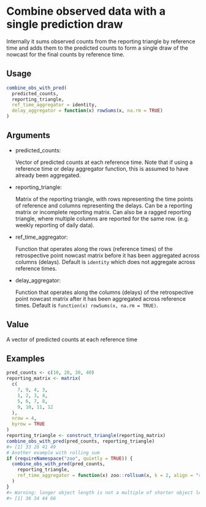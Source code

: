 # Combine observed data with a single prediction draw

Internally it sums observed counts from the reporting triangle by
reference time and adds them to the predicted counts to form a single
draw of the nowcast for the final counts by reference time.

## Usage

``` r
combine_obs_with_pred(
  predicted_counts,
  reporting_triangle,
  ref_time_aggregator = identity,
  delay_aggregator = function(x) rowSums(x, na.rm = TRUE)
)
```

## Arguments

- predicted_counts:

  Vector of predicted counts at each reference time. Note that if using
  a reference time or delay aggregator function, this is assumed to have
  already been aggregated.

- reporting_triangle:

  Matrix of the reporting triangle, with rows representing the time
  points of reference and columns representing the delays. Can be a
  reporting matrix or incomplete reporting matrix. Can also be a ragged
  reporting triangle, where multiple columns are reported for the same
  row. (e.g. weekly reporting of daily data).

- ref_time_aggregator:

  Function that operates along the rows (reference times) of the
  retrospective point nowcast matrix before it has been aggregated
  across columns (delays). Default is `identity` which does not
  aggregate across reference times.

- delay_aggregator:

  Function that operates along the columns (delays) of the retrospective
  point nowcast matrix after it has been aggregated across reference
  times. Default is `function(x) rowSums(x, na.rm = TRUE)`.

## Value

A vector of predicted counts at each reference time

## Examples

``` r
pred_counts <- c(10, 20, 30, 40)
reporting_matrix <- matrix(
  c(
    7, 9, 4, 3,
    1, 2, 3, 4,
    5, 6, 7, 8,
    9, 10, 11, 12
  ),
  nrow = 4,
  byrow = TRUE
)
reporting_triangle <- construct_triangle(reporting_matrix)
combine_obs_with_pred(pred_counts, reporting_triangle)
#> [1] 33 26 41 49
# Another example with rolling sum
if (requireNamespace("zoo", quietly = TRUE)) {
  combine_obs_with_pred(pred_counts,
    reporting_triangle,
    ref_time_aggregator = function(x) zoo::rollsum(x, k = 2, align = "right")
  )
}
#> Warning: longer object length is not a multiple of shorter object length
#> [1] 36 34 44 66
```
